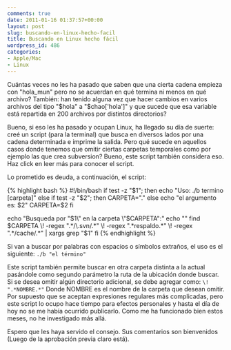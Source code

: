 ```yaml
---
comments: true
date: 2011-01-16 01:37:57+00:00
layout: post
slug: buscando-en-linux-hecho-facil
title: Buscando en Linux hecho fácil
wordpress_id: 486
categories:
- Apple/Mac
- Linux
---
```


Cuántas veces no les ha pasado que saben que una cierta cadena empieza con "hola_mun" pero no se acuerdan en qué termina ni menos en qué archivo? También: han tenido alguna vez que hacer cambios en varios archivos del tipo "$hola" a "$chao['hola']" y que sucede que esa variable está repartida en 200 archivos por distintos directorios?

Bueno, si eso les ha pasado y ocupan Linux, ha llegado su día de suerte: creé un script (para la terminal) que busca en diversos lados por una cadena determinada e imprime la salida. Pero qué sucede en aquellos casos donde tenemos que omitir ciertas carpetas temporales como por ejemplo las que crea subversion? Bueno, este script también considera eso. Haz click en leer más para conocer el script.
<!-- more -->
Lo prometido es deuda, a continuación, el script: 

{% highlight bash %}
#!/bin/bash
if test -z "$1"; then
  echo "Uso: ./b termino [carpeta]"
else
  if test -z "$2"; then
    CARPETA="."
  else
    echo "el argumento es: $2"
    CARPETA=$2
  fi

  echo "Busqueda por \"$1\" en la carpeta \"$CARPETA\":"
  echo ""
  find $CARPETA \! -regex ".*/\.svn/.*" \! -regex ".*respaldo.*" \! -regex ".*/cache/.*" | xargs grep "$1"
fi
{% endhighlight %}

Si van a buscar por palabras con espacios o símbolos extraños, el uso es el siguiente: 
`./b "el término"`

Este script también permite buscar en otra carpeta distinta a la actual pasándole como segundo parámetro la ruta de la ubicación donde buscar.
Si se desea omitir algún directorio adicional, se debe agregar como: 
`\! ".*NOMBRE.*"`
Donde NOMBRE es el nombre de la carpeta que desean omitir. Por supuesto que se aceptan expresiones regulares más complicadas, pero este script lo ocupo hace tiempo para efectos personales y hasta el día de hoy no se me había ocurrido publicarlo. Como me ha funcionado bien estos meses, no he investigado más allá.

Espero que les haya servido el consejo. Sus comentarios son bienvenidos (Luego de la aprobación previa claro está).
